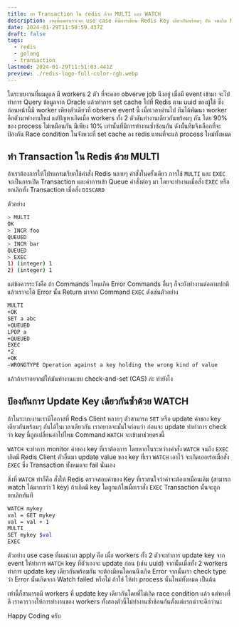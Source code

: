 ```yaml
---
title: ทำ Transaction ใน redis ด้วย MULTI และ WATCH
description: งานที่ผมทำเราเจอ use case ที่มีการเขียน Redis Key เดียวกันพร้อมๆ กัน จนเกิด Race condition ในบทความนี้จะมาเล่าการใข้งาน MULTI และ WATCH ในการแก้ปัญหานี้กัน
date: 2024-01-29T11:50:59.437Z
draft: false
tags:
  - redis
  - golang
  - transaction
lastmod: 2024-01-29T11:51:03.441Z
preview: ./redis-logo-full-color-rgb.webp
---
```


ในระบบงานที่ผมดูแล มี workers 2 ตัว ที่จะคอย obverve job นึงอยู่ เมื่อมี event เข้ามา จะไปทำการ Query ข้อมูลจาก Oracle แล้วทำการ set cache ไปที่ Redis ตาม uuid ของผู้ใช้ ซึ่งก่อนหน้านี้มี worker เพียงตัวเดียวที่ observe event นี้ เมื่อเวลาผ่านไป ทีมได้พัฒนา worker อีกตัวมาทำงานใหม่ แต่ปัญหาเกิดเมื่อ workers ทั้ง 2 ตัวดันทำงานเดียวกันพร้อมๆ กัน โดย 90% ของ process ไม่เหมือนกัน มีเพียง 10% เท่านั้นที่มีการทำงานซ้ำซ้อนกัน ดังนั้นทีมจึงเลือกที่จะป้องกัน Race condition ในจังหวะที่ set cache ลง redis แทนที่จะแก้ process ใหม่ทั้งหมด

## ทำ Transaction ใน Redis ด้วย MULTI

ถ้าเราต้องการให้โปรแกรมเรียกใช้คำสั่ง Redis หลายๆ คำสั่งในครั้งเดียว การใช้ `MULTI` และ `EXEC` จะเป็นการเปิด Transaction และคำการเข้า Queue คำสั่งต่อๆ มา โดยจะทำงานเมื่อสั่ง `EXEC` หรือยกเลิกทั้ง Transaction เมื่อสั่ง `DISCARD`

ตัวอย่าง

```sh
> MULTI
OK
> INCR foo
QUEUED
> INCR bar
QUEUED
> EXEC
1) (integer) 1
2) (integer) 1
```

แต่ข้อควรระวังคือ ถ้า Commands ไหนเกิด Error Commands อื่นๆ ก็จะยังทำงานต่อตามปกติ แล้วเราจะได้ Error นั้น Return มาจาก Command `EXEC` ดังเช่นตัวอย่าง

```sh
MULTI
+OK
SET a abc
+QUEUED
LPOP a
+QUEUED
EXEC
*2
+OK
-WRONGTYPE Operation against a key holding the wrong kind of value
```

แล้วถ้าเราอยากฝให้มันทำงานแบบ check-and-set (CAS) ล่ะ ทำยังไง

## ป้องกันการ Update Key เดียวกันซ้ำด้วย WATCH

ถ้าในระบบงานเรามีโอกาสที่ Redis Client หลายๆ ตัวสามารถ `SET` หรือ update ค่าของ key เดียวกันพร้อมๆ กันได้ในเวลาเดียวกัน เราอยากจะมั่นใจก่อนว่า ก่อนจะ update ทำทำการ check ว่า key นี้ถูกเปลี่ยนค่าไปไหม Command `WATCH` จะเข้ามาช่วยตรงนี้

`WATCH` จะทำการ monitor ค่าของ key ที่เราต้องการ โดยหากในระหว่างคำสั่ง `WATCH` จนถึง `EXEC` เกิดมี Redis Client ตัวอื่นมา update value ของ key ที่เรา `WATCH` เอาไว้ จะเกิดเออเร่อเมื่อสั่ง `EXEC` ซึ่ง Transaction ทั้งหมดจะ fail นั่นเอง

สิ่งที่ `WATCH` ทำก็คือ สั่งให้ Redis ตรวจสอบค่าของ Key ที่เราสนใจว่าค่าจะต้องเหมือนเดิม (สามารถ watch ได้มากกว่า 1 key) ถ้าเกิดมี key ใดถูกแก้ไขเมื่อเราสั่ง `EXEC` Transaction นั้นจะถูกยกเลิกทันที

```sh
WATCH mykey
val = GET mykey
val = val + 1
MULTI
SET mykey $val
EXEC
```

ตัวอย่าง use case ที่ผมนำมา apply คือ เมื่อ workers ทั้ง 2 ตัวจะทำการ update key จาก event ให้ทำการ `WATCH` key ที่ตัวเองจะ update ก่อน (เช่น uuid) จากนั้นเมื่อทั้ง 2 workers ทำการ update key เดียวกันพร้อมกัน จะต้องมีคนใดคนนึงเกิด Error จากนั้นเรา check type ว่า Error นั้นเกิดจาก Watch failed หรือไม่ ถ้าใช่ ให้ทำ process นั้นใหม่ทั้งหมด เป็นต้น

เท่านี้ก็สามารถมี workers ที่ update key เดียวกันโดยที่ไม่เกิด race condition แล้ว แต่ทางที่ดี เราควรวางให้การทำงานของ workers ทั้งสองตัวนี้ไม่ทำงานซ้ำซ้อนกันตั้งแต่แรกน่าจะดีกว่านะ

Happy Coding ครับ
